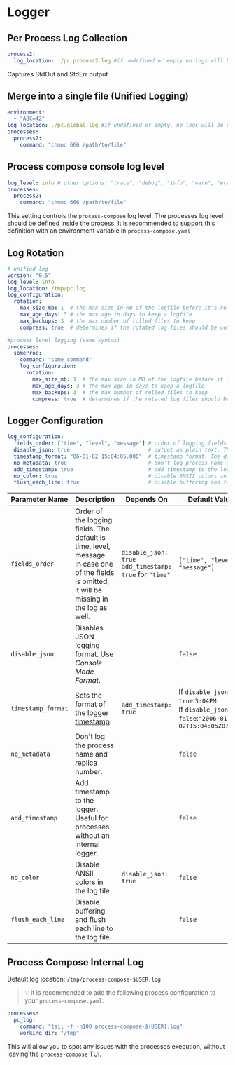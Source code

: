 # Logger
## Per Process Log Collection

```yaml
process2:
  log_location: ./pc.process2.log #if undefined or empty no logs will be saved
```

Captures StdOut and StdErr output

## Merge into a single file (Unified Logging)

```yaml
environment:
  - "ABC=42"
log_location: ./pc.global.log #if undefined or empty, no logs will be saved (if not defined per process)
processes:
  process2:
    command: "chmod 666 /path/to/file"
```

## Process compose console log level

```yaml
log_level: info # other options: "trace", "debug", "info", "warn", "error", "fatal", "panic"
processes:
  process2:
    command: "chmod 666 /path/to/file"
```

This setting controls the `process-compose` log level. The processes log level should be defined inside the process. It is recommended to support this definition with an environment variable in `process-compose.yaml`

## Log Rotation

```yaml
# unified log
version: "0.5"
log_level: info 
log_location: /tmp/pc.log
log_configuration:
  rotation:
    max_size_mb: 1  # the max size in MB of the logfile before it's rolled
    max_age_days: 3 # the max age in days to keep a logfile
    max_backups: 3  # the max number of rolled files to keep
    compress: true  # determines if the rotated log files should be compressed using gzip. The default is false

#process level logging (same syntax)
processes:
  someProc:
    command: "some command"
    log_configuration:
      rotation:
        max_size_mb: 1  # the max size in MB of the logfile before it's rolled
        max_age_days: 3 # the max age in days to keep a logfile
        max_backups: 3  # the max number of rolled files to keep
        compress: true  # determines if the rotated log files should be compressed using gzip. The default is false
```

## Logger Configuration

```yaml
log_configuration:
  fields_order: ["time", "level", "message"] # order of logging fields. The default is time, level, message
  disable_json: true                         # output as plain text. The default is false
  timestamp_format: "06-01-02 15:04:05.000"  # timestamp format. The default is RFC3339
  no_metadata: true                          # don't log process name and replica number
  add_timestamp: true                        # add timestamp to the logger. Default is false
  no_color: true                             # disable ANSII colors in the logger. Default is false
  flush_each_line: true                      # disable buffering and flush each line to the log file. Default is false
```

| Parameter Name     | Description                                                  | Depends On                                                   | Default Value                                                |
| ------------------ | ------------------------------------------------------------ | ------------------------------------------------------------ | ------------------------------------------------------------ |
| `fields_order`     | Order of the logging fields. The default is time, level, message. In case one of the fields is omitted, it will be missing in the log as well. | `disable_json: true`<br />`add_timestamp: true` for `"time"` | `["time", "level", "message"]`                               |
| `disable_json`     | Disables JSON logging format. Use *Console Mode Format*.     |                                                              | `false`                                                      |
| `timestamp_format` | Sets the format of the logger [timestamp](https://pkg.go.dev/time#pkg-constants). | `add_timestamp: true`                                        | If `disable_json: true`:`3:04PM`<br />If `disable_json: false`:`"2006-01-02T15:04:05Z07:00"` |
| `no_metadata`      | Don't log the process name and replica number.               |                                                              | `false`                                                      |
| `add_timestamp`    | Add timestamp to the logger. Useful for processes without an internal logger. |                                                              | `false`                                                      |
| `no_color`         | Disable ANSII colors in the log file.                        | `disable_json: true`                                         | `false`                                                      |
| `flush_each_line`  | Disable buffering and flush each line to the log file.       |                                                              | `false`                                                      |

## Process Compose Internal Log

Default log location: `/tmp/process-compose-$USER.log`

> :bulb: It is recommended to add the following process configuration to your `process-compose.yaml`:

```yaml
processes:
  pc_log:
    command: "tail -f -n100 process-compose-${USER}.log"
    working_dir: "/tmp"
```

This will allow you to spot any issues with the processes execution, without leaving the `process-compose` TUI.
